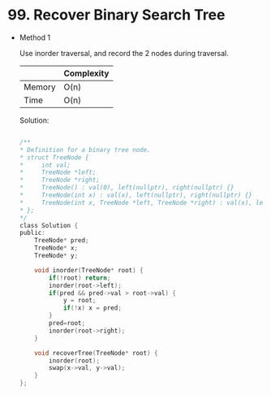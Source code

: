 # 99. Recover Binary Search Tree 
- Method 1

    Use inorder traversal, and record the 2 nodes during traversal.

    | |   Complexity  |
    | ----------- | ----------- | 
    |  Memory     | O(n) | 
    |      Time       |  O(n) | 


    Solution:

    ``` h

    /**
    * Definition for a binary tree node.
    * struct TreeNode {
    *     int val;
    *     TreeNode *left;
    *     TreeNode *right;
    *     TreeNode() : val(0), left(nullptr), right(nullptr) {}
    *     TreeNode(int x) : val(x), left(nullptr), right(nullptr) {}
    *     TreeNode(int x, TreeNode *left, TreeNode *right) : val(x), left(left), right(right) {}
    * };
    */
    class Solution {
    public:
        TreeNode* pred;
        TreeNode* x;
        TreeNode* y;

        void inorder(TreeNode* root) {
            if(!root) return;
            inorder(root->left);
            if(pred && pred->val > root->val) {
                y = root;
                if(!x) x = pred;
            }
            pred=root;
            inorder(root->right);
        }

        void recoverTree(TreeNode* root) {
            inorder(root);
            swap(x->val, y->val);
        }
    };

    ```

<!-- - Method 2

    This is another method.

    | |   Complexity  |
    | ----------- | ----------- | 
    |  Memory     | O(n) | 
    |      Time       |  O(n) | 


    Solution:

    ``` h



    ```

- Additional Knowledge:
       
    Here are some additional knowledge.



<br> -->